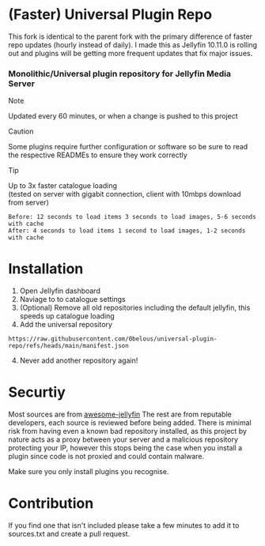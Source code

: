 # (Faster) Universal Plugin Repo
This fork is identical to the parent fork with the primary difference of faster repo updates (hourly instead of daily). I made this as Jellyfin 10.11.0 is rolling out and plugins will be getting more frequent updates that fix major issues.

### Monolithic/Universal plugin repository for Jellyfin Media Server

> [!NOTE]
> Updated every 60 minutes, or when a change is pushed to this project

> [!CAUTION]
> Some plugins require further configuration or software so be sure to read the respective READMEs to ensure they work correctly

> [!TIP]
> Up to 3x faster catalogue loading <br>
> (tested on server with gigabit connection, client with 10mbps download from server)

```
Before: 12 seconds to load items 3 seconds to load images, 5-6 seconds with cache
After: 4 seconds to load items 1 second to load images, 1-2 seconds with cache
```

# Installation
1. Open Jellyfin dashboard
2. Naviage to to catalogue settings
3. (Optional) Remove all old repositories including the default jellyfin, this speeds up catalogue loading
4. Add the universal repository
```
https://raw.githubusercontent.com/0belous/universal-plugin-repo/refs/heads/main/manifest.json
```
4. Never add another repository again!

# Securtiy
Most sources are from [awesome-jellyfin](https://github.com/awesome-jellyfin/awesome-jellyfin)
The rest are from reputable developers, each source is reviewed before being added.
There is minimal risk from having even a known bad repository installed, as this project by nature acts as a proxy between your server and a malicious repository protecting your IP, however this stops being the case when you install a plugin since code is not proxied and could contain malware.

Make sure you only install plugins you recognise.

# Contribution
If you find one that isn't included please take a few minutes to add it to sources.txt and create a pull request.
